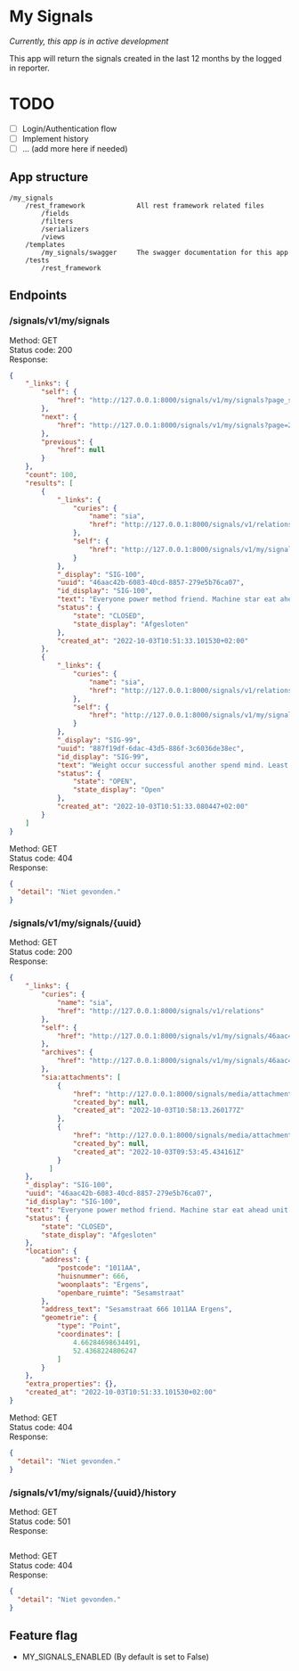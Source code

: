 # My Signals

_Currently, this app is in active development_  

This app will return the signals created in the last 12 months by the logged in reporter.

# TODO

* [ ] Login/Authentication flow
* [ ] Implement history
* [ ] ... (add more here if needed)

## App structure

```
/my_signals
    /rest_framework             All rest framework related files
        /fields
        /filters
        /serializers
        /views
    /templates
        /my_signals/swagger     The swagger documentation for this app
    /tests
        /rest_framework
```

## Endpoints

### /signals/v1/my/signals

Method: GET  
Status code: 200  
Response: 
```json
{
    "_links": {
        "self": {
            "href": "http://127.0.0.1:8000/signals/v1/my/signals?page_size=2"
        },
        "next": {
            "href": "http://127.0.0.1:8000/signals/v1/my/signals?page=2&page_size=2"
        },
        "previous": {
            "href": null
        }
    },
    "count": 100,
    "results": [
        {
            "_links": {
                "curies": {
                    "name": "sia",
                    "href": "http://127.0.0.1:8000/signals/v1/relations"
                },
                "self": {
                    "href": "http://127.0.0.1:8000/signals/v1/my/signals/46aac42b-6083-40cd-8857-279e5b76ca07"
                }
            },
            "_display": "SIG-100",
            "uuid": "46aac42b-6083-40cd-8857-279e5b76ca07",
            "id_display": "SIG-100",
            "text": "Everyone power method friend. Machine star eat ahead unit.",
            "status": {
                "state": "CLOSED",
                "state_display": "Afgesloten"
            },
            "created_at": "2022-10-03T10:51:33.101530+02:00"
        },
        {
            "_links": {
                "curies": {
                    "name": "sia",
                    "href": "http://127.0.0.1:8000/signals/v1/relations"
                },
                "self": {
                    "href": "http://127.0.0.1:8000/signals/v1/my/signals/887f19df-6dac-43d5-886f-3c6036de38ec"
                }
            },
            "_display": "SIG-99",
            "uuid": "887f19df-6dac-43d5-886f-3c6036de38ec",
            "id_display": "SIG-99",
            "text": "Weight occur successful another spend mind. Least true push many difference. After course fact.",
            "status": {
                "state": "OPEN",
                "state_display": "Open"
            },
            "created_at": "2022-10-03T10:51:33.080447+02:00"
        }
    ]
}
```

Method: GET  
Status code: 404  
Response: 
```json
{
  "detail": "Niet gevonden."
}
```

### /signals/v1/my/signals/{uuid}

Method: GET  
Status code: 200  
Response: 
```json
{
    "_links": {
        "curies": {
            "name": "sia",
            "href": "http://127.0.0.1:8000/signals/v1/relations"
        },
        "self": {
            "href": "http://127.0.0.1:8000/signals/v1/my/signals/46aac42b-6083-40cd-8857-279e5b76ca07"
        },
        "archives": {
            "href": "http://127.0.0.1:8000/signals/v1/my/signals/46aac42b-6083-40cd-8857-279e5b76ca07/history"
        },
        "sia:attachments": [
            {
                "href": "http://127.0.0.1:8000/signals/media/attachments/2022/10/03/shutterstock_151256423.jpg",
                "created_by": null,
                "created_at": "2022-10-03T10:58:13.260177Z"
            },
            {
                "href": "http://127.0.0.1:8000/signals/media/attachments/2022/10/03/long-1.jpg",
                "created_by": null,
                "created_at": "2022-10-03T09:53:45.434161Z"
            }
          ]
    },
    "_display": "SIG-100",
    "uuid": "46aac42b-6083-40cd-8857-279e5b76ca07",
    "id_display": "SIG-100",
    "text": "Everyone power method friend. Machine star eat ahead unit.",
    "status": {
        "state": "CLOSED",
        "state_display": "Afgesloten"
    },
    "location": {
        "address": {
            "postcode": "1011AA",
            "huisnummer": 666,
            "woonplaats": "Ergens",
            "openbare_ruimte": "Sesamstraat"
        },
        "address_text": "Sesamstraat 666 1011AA Ergens",
        "geometrie": {
            "type": "Point",
            "coordinates": [
                4.66284698634491,
                52.4368224806247
            ]
        }
    },
    "extra_properties": {},
    "created_at": "2022-10-03T10:51:33.101530+02:00"
}
```

Method: GET  
Status code: 404  
Response: 
```json
{
  "detail": "Niet gevonden."
}
```

### /signals/v1/my/signals/{uuid}/history

Method: GET  
Status code: 501  
Response: 
```json
```

Method: GET  
Status code: 404  
Response: 
```json
{
  "detail": "Niet gevonden."
}
```

## Feature flag
 
* MY_SIGNALS_ENABLED (By default is set to False)
